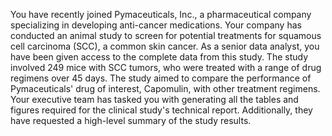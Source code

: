 You have recently joined Pymaceuticals, Inc., a pharmaceutical company specializing in developing anti-cancer medications. 
Your company has conducted an animal study to screen for potential treatments for squamous cell carcinoma (SCC), a common skin cancer. 
As a senior data analyst, you have been given access to the complete data from this study. 
The study involved 249 mice with SCC tumors, who were treated with a range of drug regimens over 45 days. 
The study aimed to compare the performance of Pymaceuticals' drug of interest, Capomulin, with other treatment regimens.
Your executive team has tasked you with generating all the tables and figures required for the clinical study's technical report. 
Additionally, they have requested a high-level summary of the study results.
